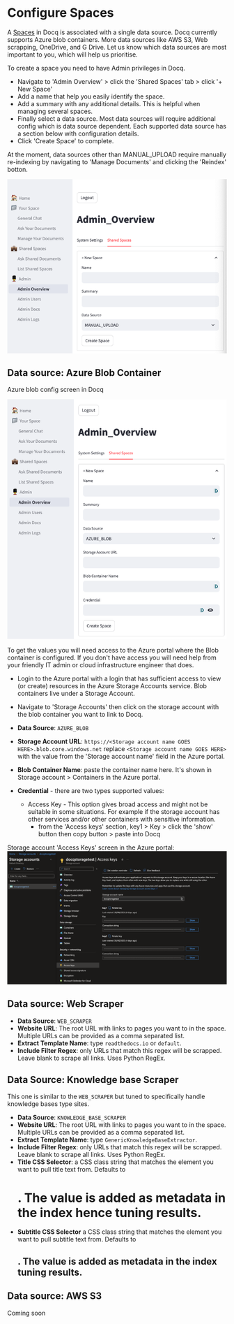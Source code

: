 # Configure Spaces

A [Spaces](../overview/key-features.md#spaces-as-data-compartmentation) in Docq is associated with a single data source. Docq currently supports Azure blob containers. More data sources like AWS S3, Web scrapping, OneDrive, and G Drive. Let us know which data sources are most important to you, which will help us prioritise.

To create a space you need to have Admin privileges in Docq.

- Navigate to 'Admin Overview' > click the 'Shared Spaces' tab > click '+ New Space'
- Add a name that help you easily identify the space.
- Add a summary with any additional details. This is helpful when managing several spaces.
- Finally select a data source. Most data sources will require additional config which is data source dependent. Each supported data source has a section below with configuration details.
- Click 'Create Space' to complete.

At the moment, data sources other than MANUAL_UPLOAD require manually re-indexing by navigating to 'Manage Documents' and clicking the 'Reindex' botton.

![Admin overview create space screenshot](./../assets/admin-overview-create-space.png)

## Data source: Azure Blob Container

Azure blob config screen in Docq

![Azure blob config screenshot](../assets/azure-blob-config-screen.png)

To get the values you will need access to the Azure portal where the Blob container is configured. If you don't have access you will need help from your friendly IT admin or cloud infrastructure engineer that does.

- Login to the Azure portal with a login that has sufficient access to view (or create) resources in the Azure Storage Accounts service. Blob containers live under a Storage Account.
- Navigate to 'Storage Accounts' then click on the storage account with the blob container you want to link to Docq.

- **Data Source**: `AZURE_BLOB`
- **Storage Account URL**: `https://<Storage account name GOES HERE>.blob.core.windows.net` replace `<Storage account name GOES HERE>` with the value from the 'Storage account name' field in the Azure portal.
- **Blob Container Name**: paste the container name here. It's shown in Storage account > Containers in the Azure portal.
- **Credential** - there are two types supported values:
  - Access Key - This option gives broad access and might not be suitable in some situations. For example if the storage account has other services and/or other containers with sensitive information.
    - from the 'Access keys' section, key1 > Key > click the 'show' button then copy button > paste into Docq

Storage account 'Access Keys' screen in the Azure portal:
![Azure portal storage accounts screenshot](../assets/azure-portal-storage-account-screen.png)

## Data source: Web Scraper

- **Data Source**: `WEB_SCRAPER`
- **Website URL**: The root URL with links to pages you want to in the space. Multiple URLs can be provided as a comma separated list.
- **Extract Template Name**: type `readthedocs.io` or `default`.
- **Include Filter Regex**: only URLs that match this regex will be scrapped. Leave blank to scrape all links. Uses Python RegEx.

## Data Source: Knowledge base Scraper

This one is similar to the `WEB_SCRAPER` but tuned to specifically handle knowledge bases type sites.

- **Data Source**: `KNOWLEDGE_BASE_SCRAPER`
- **Website URL**: The root URL with links to pages you want to in the space. Multiple URLs can be provided as a comma separated list.
- **Extract Template Name**: type `GenericKnowledgeBaseExtractor`.
- **Include Filter Regex**: only URLs that match this regex will be scrapped. Leave blank to scrape all links. Uses Python RegEx.
- **Title CSS Selector**: a CSS class string that matches the element you want to pull title text from. Defaults to <h1>. The value is added as metadata in the index hence tuning results.
- **Subtitle CSS Selector** a CSS class string that matches the element you want to pull subtitle text from. Defaults to <h2>. The value is added as metadata in the index tuning results.

## Data source: AWS S3

Coming soon
